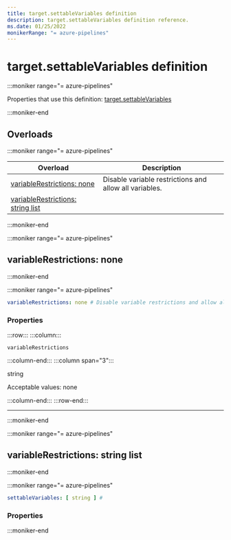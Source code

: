 ```yaml
---
title: target.settableVariables definition
description: target.settableVariables definition reference.
ms.date: 01/25/2022
monikerRange: "= azure-pipelines"
---
```


# target.settableVariables definition


:::moniker range="= azure-pipelines"

Properties that use this definition: [target.settableVariables](target.md)

:::moniker-end

## Overloads

:::moniker range="= azure-pipelines" 

| Overload | Description |
|----------|-------------|
| [variableRestrictions: none](#variablerestrictions-none) | Disable variable restrictions and allow all variables. |
| [variableRestrictions: string list](#variablerestrictions-string-list) |  |

:::moniker-end

<!-- Remarks -->

:::moniker range="= azure-pipelines"

## variableRestrictions: none

:::moniker-end



:::moniker range="= azure-pipelines"

<!-- :::api-definition signature="variableRestrictions(none)" version="azure-pipelines"::: -->


```yaml
variableRestrictions: none # Disable variable restrictions and allow all variables.
```

### Properties


<!-- :::api-property::: -->
:::row:::
  :::column:::
   <!-- :::api-property-name::: -->
   `variableRestrictions`
   <!-- :::api-property-name-end::: -->
  :::column-end:::
  :::column span="3":::
<!-- :::api-property-type::: --> 
string
<!-- :::api-property-type-end::: -->  
<!-- :::api-desc type="property"::: -->Acceptable values: none
 <!-- :::api-desc-end::: -->
  :::column-end:::
:::row-end:::
<!-- :::api-property-end::: -->
___





<!-- :::api-definition-end::: -->

:::moniker-end


<!-- Remarks -->


<!-- Examples -->

:::moniker range="= azure-pipelines"

## variableRestrictions: string list

:::moniker-end



:::moniker range="= azure-pipelines"

<!-- :::api-definition signature="variableRestrictions[string]" version="azure-pipelines"::: -->


```yaml
settableVariables: [ string ] # 
```

### Properties




<!-- :::api-definition-end::: -->

:::moniker-end


<!-- Remarks -->


<!-- Examples -->

